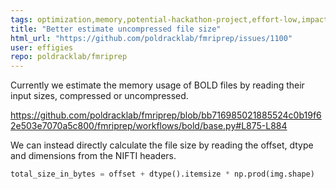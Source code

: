 ```yaml
---
tags: optimization,memory,potential-hackathon-project,effort-low,impact-medium,neuroscience,python
title: "Better estimate uncompressed file size"
html_url: "https://github.com/poldracklab/fmriprep/issues/1100"
user: effigies
repo: poldracklab/fmriprep
---
```


Currently we estimate the memory usage of BOLD files by reading their input sizes, compressed or uncompressed.

https://github.com/poldracklab/fmriprep/blob/bb716985021885524c0b19f62e503e7070a5c800/fmriprep/workflows/bold/base.py#L875-L884

We can instead directly calculate the file size by reading the offset, dtype and dimensions from the NIFTI headers.

```Python
total_size_in_bytes = offset + dtype().itemsize * np.prod(img.shape)
```